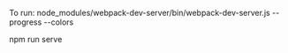 To run:
node_modules/webpack-dev-server/bin/webpack-dev-server.js --progress --colors


npm run serve
